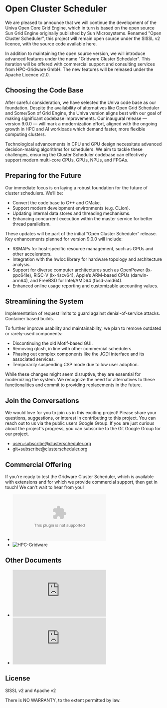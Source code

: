 # Open Cluster Scheduler

We are pleased to announce that we will continue the development of the Univa Open Core Grid Engine, which in 
turn is based on the open source Sun Grid Engine originally published by Sun Microsystems. Renamed 
"Open Cluster Scheduler", this project will remain open source under the SISSL v2 licence, with the source code 
available here.

In addition to maintaining the open source version, we will introduce advanced features under the name 
"Gridware Cluster Scheduler". This iteration will be offered with commercial support and consulting services from 
HPC-Gridware GmbH. The new features will be released under the Apache Licence v2.0.

## Choosing the Code Base

After careful consideration, we have selected the Univa code base as our foundation. Despite the availability of 
alternatives like Open Grid Scheduler and Some/Son of Grid Engine, the Univa version aligns best with our goal of 
making significant codebase improvements. Our inaugural release — version 9.0.0 — will mark a modernization effort, 
aligned with the ongoing growth in HPC and AI workloads which demand faster, more flexible computing clusters.

Technological advancements in CPU and GPU design necessitate advanced decision-making algorithms for schedulers. 
We aim to tackle these challenges, ensuring the Cluster Scheduler codebase can effectively support modern 
multi-core CPUs, GPUs, NPUs, and FPGAs.

## Preparing for the Future

Our immediate focus is on laying a robust foundation for the future of cluster schedulers. We’ll be:

* Convert the code base to C++ and CMake.
* Support modern development environments (e.g. CLion).
* Updating internal data stores and threading mechanisms.
* Enhancing concurrent execution within the master service for better thread parallelism.

These updates will be part of the initial “Open Cluster Scheduler” release. Key enhancements planned for version 9.0.0 
will include:

* RSMAPs for host-specific resource management, such as GPUs and other accelerators.
* Integration with the hwloc library for hardware topology and architecture analysis.
* Support for diverse computer architectures such as OpenPower (lx-ppc64le), RISC-V (lx-riscv64), 
  Apple’s ARM-based CPUs (darwin-arm64), and FreeBSD for Intel/AMD64 (fbsd-amd64).
* Enhanced online usage reporting and customizable accounting values.

## Streamlining the System

Implementation of request limits to guard against denial-of-service attacks.
Container based builds.

To further improve usability and maintainability, we plan to remove outdated or rarely-used components:

* Discontinuing the old Motif-based GUI.
* Removing qtcsh, in line with other commercial schedulers.
* Phasing out complex components like the JGDI interface and its associated services.
* Temporarily suspending CSP mode due to low user adoption.

While these changes might seem disruptive, they are essential for modernizing the system. We recognize the need for 
alternatives to these functionalities and commit to providing replacements in the future.

## Join the Conversations

We would love for you to join us in this exciting project! Please share your questions, suggestions, or interest in 
contributing to this project. You can reach out to us via the public users Google Group. If you are just curious about 
the project's progress, you can subscribe to the Git Google Group for our project.

* user+subscribe@clusterscheduler.org
* git+subscribe@clusterscheduler.org

## Commercial Offering

If you're ready to test the Gridware Cluster Scheduler, which is available with extensions and for which we provide 
commercial support, then get in touch! We can't wait to hear from you!

* ![sales@hpc-gridware.com](mailto:sales@hpc-gridware.com)
* ![HPC-Gridware](https://hpc-gridware/)

## Other Documents

* ![Build Instructions](https://github.com/hpc-gridware/clusterscheduler/blob/master/doc/markdown/manual/development-guide/01_prepare_dev_env.md)
* ![Installation Guide](https://github.com/hpc-gridware/clusterscheduler/blob/master/doc/markdown/manual/installation-guide/01_planning_the_installation.md)

## License

SISSL v2 and Apache v2

There is NO WARRANTY, to the extent permitted by law.

